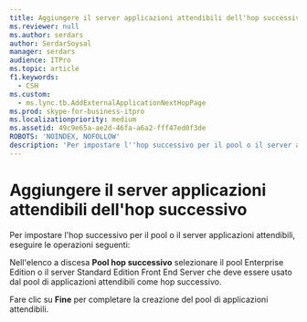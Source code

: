 ```yaml
---
title: Aggiungere il server applicazioni attendibili dell'hop successivo
ms.reviewer: null
ms.author: serdars
author: SerdarSoysal
manager: serdars
audience: ITPro
ms.topic: article
f1.keywords:
  - CSH
ms.custom:
  - ms.lync.tb.AddExternalApplicationNextHopPage
ms.prod: skype-for-business-itpro
ms.localizationpriority: medium
ms.assetid: 49c9e65a-ae2d-46fa-a6a2-fff47ed0f3de
ROBOTS: 'NOINDEX, NOFOLLOW'
description: 'Per impostare l''hop successivo per il pool o il server applicazioni attendibili, eseguire le operazioni seguenti:'
---
```


# <a name="add-nexthop-trusted-application-server"></a>Aggiungere il server applicazioni attendibili dell'hop successivo
 
Per impostare l'hop successivo per il pool o il server applicazioni attendibili, eseguire le operazioni seguenti:
  
Nell'elenco a discesa **Pool hop successivo** selezionare il pool Enterprise Edition o il server Standard Edition Front End Server che deve essere usato dal pool di applicazioni attendibili come hop successivo.
  
Fare clic su **Fine** per completare la creazione del pool di applicazioni attendibili.
  

